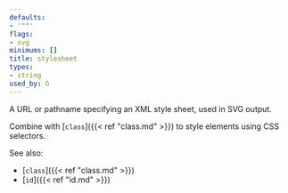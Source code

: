 ```yaml
---
defaults:
- '""'
flags:
- svg
minimums: []
title: stylesheet
types:
- string
used_by: G
---
```

A URL or pathname specifying an XML style sheet, used in SVG output.

Combine with [`class`]({{< ref "class.md" >}}) to style elements using CSS selectors.

See also:

- [`class`]({{< ref "class.md" >}})
- [`id`]({{< ref "id.md" >}})
